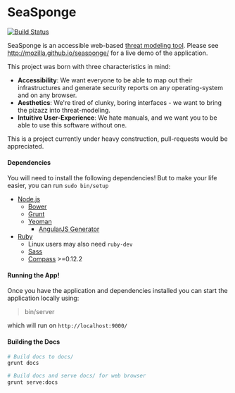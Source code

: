 SeaSponge
=========

[![Build Status](https://travis-ci.org/mozilla/seasponge.svg)](https://travis-ci.org/mozilla/seasponge)

SeaSponge is an accessible web-based [threat modeling tool](https://en.wikipedia.org/wiki/Threat_model). Please see http://mozilla.github.io/seasponge/ for a live demo of the application. 

This project was born with three characteristics in mind:

- **Accessibility**: We want everyone to be able to map out their infrastructures and generate security reports on any operating-system and on any browser.
- **Aesthetics**: We're tired of clunky, boring interfaces - we want to bring the pizazz into threat-modeling.
- **Intuitive User-Experience**: We hate manuals, and we want you to be able to use this software without one.

This is a project currently under heavy construction, pull-requests would be appreciated. 

#### Dependencies

You will need to install the following dependencies! But to make your life easier, you can run `sudo bin/setup`

- [Node.js](http://nodejs.org/)
  - [Bower](http://bower.io/)
  - [Grunt](http://gruntjs.com/)
  - [Yeoman](http://yeoman.io/)
    - [AngularJS Generator](https://github.com/yeoman/generator-angular)
- [Ruby](https://www.ruby-lang.org/en/installation/)
  - Linux users may also need `ruby-dev`
  - [Sass](http://sass-lang.com/install)
  - [Compass](http://compass-style.org/install/) >=0.12.2

#### Running the App!

Once you have the application and dependencies installed you can start the application locally using:

> bin/server

which will run on `http://localhost:9000/`

#### Building the Docs

```bash
# Build docs to docs/
grunt docs

# Build docs and serve docs/ for web browser
grunt serve:docs
```
